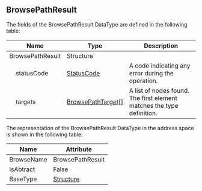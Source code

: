 <!-- datatype -->
## BrowsePathResult
<!-- end of description -->
The fields of the BrowsePathResult DataType are defined in the following table:  

|Name|Type|Description|
|---|---|---|
|BrowsePathResult|Structure||
|&nbsp;&nbsp;&nbsp;&nbsp;statusCode|[StatusCode](../../../Part4/DataTypes/StatusCode/readme.md)|A code indicating any error during the operation.|
|&nbsp;&nbsp;&nbsp;&nbsp;targets|[BrowsePathTarget](../../../Part4/Services/BrowsePathTarget/readme.md)[]|A list of nodes found. The first element matches the type definition.|

The representation of the BrowsePathResult DataType in the address space is shown in the following table:  

|Name|Attribute|
|---|---|
|BrowseName|BrowsePathResult|
|IsAbtract|False|
|BaseType|[Structure](../../../Part3/DataTypes/Structure/readme.md)|

